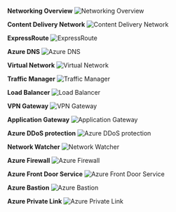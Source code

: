 ﻿**Networking Overview**
![Networking Overview](https://dinowang.github.io/azure-services-icon/Artifacts/Networking/Networking+Overview.svg)

**Content Delivery Network**
![Content Delivery Network](https://dinowang.github.io/azure-services-icon/Artifacts/Networking/Content+Delivery+Network.svg)

**ExpressRoute**
![ExpressRoute](https://dinowang.github.io/azure-services-icon/Artifacts/Networking/ExpressRoute.svg)

**Azure DNS**
![Azure DNS](https://dinowang.github.io/azure-services-icon/Artifacts/Networking/Azure+DNS.svg)

**Virtual Network**
![Virtual Network](https://dinowang.github.io/azure-services-icon/Artifacts/Networking/Virtual+Network.svg)

**Traffic Manager**
![Traffic Manager](https://dinowang.github.io/azure-services-icon/Artifacts/Networking/Traffic+Manager.svg)

**Load Balancer**
![Load Balancer](https://dinowang.github.io/azure-services-icon/Artifacts/Networking/Load+Balancer.svg)

**VPN Gateway**
![VPN Gateway](https://dinowang.github.io/azure-services-icon/Artifacts/Networking/VPN+Gateway.svg)

**Application Gateway**
![Application Gateway](https://dinowang.github.io/azure-services-icon/Artifacts/Networking/Application+Gateway.svg)

**Azure DDoS protection**
![Azure DDoS protection](https://dinowang.github.io/azure-services-icon/Artifacts/Networking/Azure+DDoS+protection.svg)

**Network Watcher**
![Network Watcher](https://dinowang.github.io/azure-services-icon/Artifacts/Networking/Network+Watcher.svg)

**Azure Firewall**
![Azure Firewall](https://dinowang.github.io/azure-services-icon/Artifacts/Networking/Azure+Firewall.svg)

**Azure Front Door Service**
![Azure Front Door Service](https://dinowang.github.io/azure-services-icon/Artifacts/Networking/Azure+Front+Door+Service.svg)

**Azure Bastion**
![Azure Bastion](https://dinowang.github.io/azure-services-icon/Artifacts/Networking/Azure+Bastion.svg)

**Azure Private Link**
![Azure Private Link](https://dinowang.github.io/azure-services-icon/Artifacts/Networking/Azure+Private+Link.svg)


